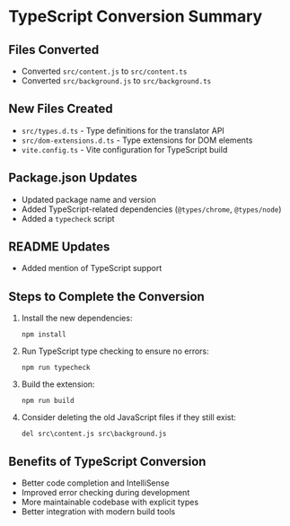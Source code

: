 # TypeScript Conversion Summary

## Files Converted

- Converted `src/content.js` to `src/content.ts`
- Converted `src/background.js` to `src/background.ts`

## New Files Created

- `src/types.d.ts` - Type definitions for the translator API
- `src/dom-extensions.d.ts` - Type extensions for DOM elements
- `vite.config.ts` - Vite configuration for TypeScript build

## Package.json Updates

- Updated package name and version
- Added TypeScript-related dependencies (`@types/chrome`, `@types/node`)
- Added a `typecheck` script

## README Updates

- Added mention of TypeScript support

## Steps to Complete the Conversion

1. Install the new dependencies:
   ```
   npm install
   ```

2. Run TypeScript type checking to ensure no errors:
   ```
   npm run typecheck
   ```

3. Build the extension:
   ```
   npm run build
   ```

4. Consider deleting the old JavaScript files if they still exist:
   ```
   del src\content.js src\background.js
   ```

## Benefits of TypeScript Conversion

- Better code completion and IntelliSense
- Improved error checking during development
- More maintainable codebase with explicit types
- Better integration with modern build tools